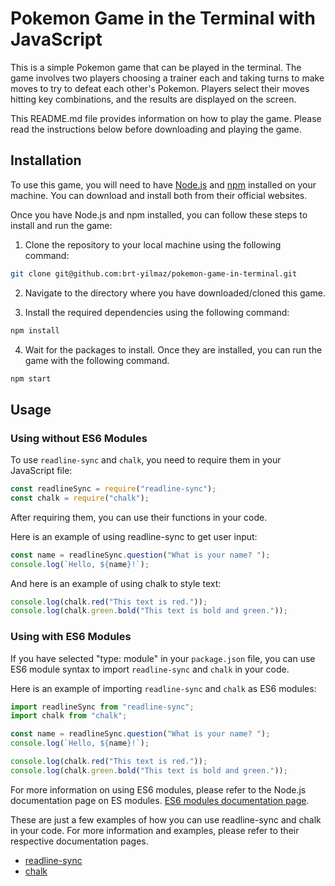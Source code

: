 # Pokemon Game in the Terminal with JavaScript

This is a simple Pokemon game that can be played in the terminal.
The game involves two players choosing a trainer each and taking 
turns to make moves to try to defeat each other's Pokemon. Players 
select their moves hitting key combinations, and the results are 
displayed on the screen. 

This README.md file provides information on how to play the game.
Please read the instructions below before downloading and playing 
the game.

## Installation

To use this game, you will need to have [Node.js](https://nodejs.org/) and [npm](https://www.npmjs.com/) installed on your machine. You can download and install both from their official websites.

Once you have Node.js and npm installed, you can follow these steps to install and run the game:

1. Clone the repository to your local machine using the following command:

```bash
git clone git@github.com:brt-yilmaz/pokemon-game-in-terminal.git
```
2. Navigate to the directory where you have downloaded/cloned this game.

3. Install the required dependencies using the following command:

```bash
npm install
```  
4. Wait for the packages to install. Once they are installed, you can run the game with the following command.

```bash
npm start
```

## Usage
### Using without ES6 Modules

To use `readline-sync` and `chalk`, you need to require them in your JavaScript file:

```js
const readlineSync = require("readline-sync");
const chalk = require("chalk");
```
After requiring them, you can use their functions in your code.

Here is an example of using readline-sync to get user input:

```javascript
const name = readlineSync.question("What is your name? ");
console.log(`Hello, ${name}!`);
```

And here is an example of using chalk to style text:

```javascript
console.log(chalk.red("This text is red."));
console.log(chalk.green.bold("This text is bold and green."));
```
### Using with ES6 Modules

If you have selected "type: module" in your `package.json` file, you can use ES6 module syntax to import `readline-sync` and `chalk` in your code.

Here is an example of importing `readline-sync` and `chalk` as ES6 modules:

```js
import readlineSync from "readline-sync";
import chalk from "chalk";

const name = readlineSync.question("What is your name? ");
console.log(`Hello, ${name}!`);

console.log(chalk.red("This text is red."));
console.log(chalk.green.bold("This text is bold and green."));
```
For more information on using ES6 modules, please refer to the Node.js documentation page on ES modules. [ES6 modules documentation page](https://developer.mozilla.org/en-US/docs/Web/JavaScript/Guide/Modules).


These are just a few examples of how you can use readline-sync and chalk in your code. For more information and examples, please refer to their respective documentation pages.
- [readline-sync](https://github.com/anseki/readline-sync)
- [chalk](https://github.com/chalk/chalk)
